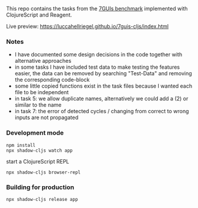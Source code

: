 This repo contains the tasks from the [7GUIs benchmark](https://eugenkiss.github.io/7guis/) implemented with ClojureScript and Reagent.

Live preview: https://luccahellriegel.github.io/7guis-cljs/index.html

### Notes

- I have documented some design decisions in the code together with alternative approaches
- in some tasks I have included test data to make testing the features easier, the data can be removed by searching "Test-Data" and removing the corresponding code-block
- some little copied functions exist in the task files because I wanted each file to be independent
- in task 5: we allow duplicate names, alternatively we could add a (2) or similar to the name
- in task 7: the error of detected cycles / changing from correct to wrong inputs are not propagated

### Development mode

```
npm install
npx shadow-cljs watch app
```

start a ClojureScript REPL

```
npx shadow-cljs browser-repl
```

### Building for production

```
npx shadow-cljs release app
```
